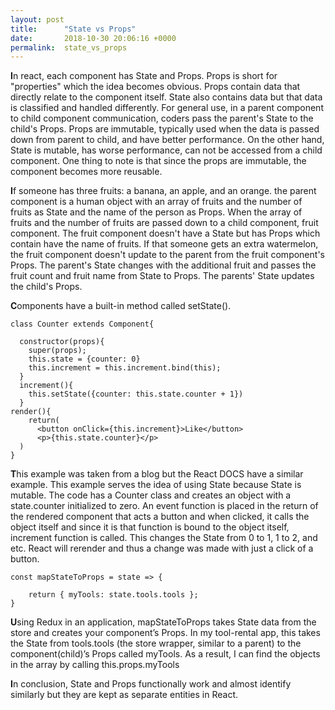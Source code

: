 ```yaml
---
layout: post
title:      "State vs Props"
date:       2018-10-30 20:06:16 +0000
permalink:  state_vs_props
---
```


**I**n react, each component has State and Props. Props is short for "properties" which the idea becomes obvious. Props contain data that directly relate to the component itself. State also contains data but that data is classified and handled differently.
For general use, in a parent component to child component communication, coders pass the parent's State to the child's Props. Props are immutable, typically used when the data is passed down from parent to child, and have better performance. On the other hand, State is mutable, has worse performance, can not be accessed from a child component. One thing to note is that since the props are immutable, the component becomes more reusable.

**I**f someone has three fruits: a banana, an apple, and an orange. the parent component is a human object with an array of fruits and the number of fruits as State and the name of the person as Props. When the array of fruits and the number of fruits are passed down to a child component, fruit component. The fruit component  doesn't have a State but has Props which contain have the name of fruits. If that someone gets an extra watermelon, the fruit component doesn't update to the parent from the fruit component's Props. The parent's State changes with the additional fruit and passes the fruit count and fruit name from State to Props. The parents' State updates the child's Props.

**C**omponents  have a built-in method called setState().
```
class Counter extends Component{
  
  constructor(props){
    super(props);
    this.state = {counter: 0}
    this.increment = this.increment.bind(this);
  }
  increment(){
    this.setState({counter: this.state.counter + 1})
  }
render(){
    return(
      <button onClick={this.increment}>Like</button>
      <p>{this.state.counter}</p>
  )
}
```

**T**his example was taken from a blog but the React DOCS have a similar example. This example serves the idea of using State because State is mutable. The code has a Counter class and creates an object with a state.counter initialized to zero. An event function is placed in the return of the rendered component that acts a button and when clicked, it calls the object itself and since it is that function is bound to the object itself, increment function is called. This changes the State from 0 to 1, 1 to 2, and etc. React will rerender and thus a change was made with just a click of a button.


```
const mapStateToProps = state => {

    return { myTools: state.tools.tools };
}
```

**U**sing Redux in an application, mapStateToProps takes State data from the store and creates your component’s Props. In my tool-rental app, this takes the State from tools.tools (the store wrapper, similar to a parent) to the component(child)’s Props called myTools. As a result, I can find the objects in the array by calling this.props.myTools

**I**n conclusion, State and Props functionally work and almost identify similarly but they are kept as separate entities in React.

